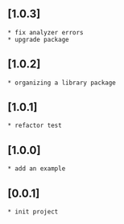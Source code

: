 ## \[1.0.3]

    * fix analyzer errors
    * upgrade package

## \[1.0.2]

    * organizing a library package

## \[1.0.1]

    * refactor test

## \[1.0.0]

    * add an example

## \[0.0.1]

    * init project
